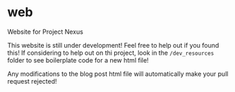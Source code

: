 # web
Website for Project Nexus

This website is still under development! Feel free to help out if you found this!
If considering to help out on thi project, look in the `/dev_resources` folder to see boilerplate code for a new html file!

Any modifications to the blog post html file will automatically make your pull request rejected!